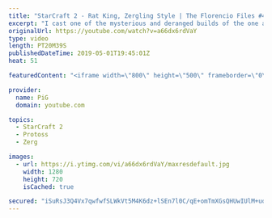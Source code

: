 ```yaml
---
title: "StarCraft 2 - Rat King, Zergling Style | The Florencio Files #48"
excerpt: "I cast one of the mysterious and deranged builds of the one and only Florencio, the dude that invented the proxy nexus recall rush.  As you probably already noticed, this game was cast on Valentines Day :)  Florencios Twitch: https://www.twitch.tv/flol2encio Florencios Youtube: https://www.youtube.com/channel/UCPVDzgavABEYvzf6ABjgSVA"
originalUrl: https://youtube.com/watch?v=a66dx6rdVaY
type: video
length: PT20M39S
publishedDateTime: 2019-05-01T19:45:01Z
heat: 51

featuredContent: "<iframe width=\"800\" height=\"500\" frameborder=\"0\" src=\"https://www.youtube.com/embed/a66dx6rdVaY\" allow=\"accelerometer; autoplay; encrypted-media; gyroscope; picture-in-picture\" allowfullscreen></iframe>"

provider:
  name: PiG
  domain: youtube.com

topics:
  - StarCraft 2
  - Protoss
  - Zerg

images:
  - url: https://i.ytimg.com/vi/a66dx6rdVaY/maxresdefault.jpg
    width: 1280
    height: 720
    isCached: true

secured: "iSuRsJ3Q4Vx7qwfwfSLWkVt5M4K6dz+lSEn7l0C/qE+omTmXGsQHUwIUlM+uqCuspJ6w5OY/TGrD/Mf9H0Kf1Fp4/Ku+F9MzDCazj6d91w0OZQHOwu4JWxIsvdESmQxzBTt1fsRe8dyuUBFVKMUPfzFRZwbk9yM9dOE6LblVyMQdkfJ/xr6Xfc8cbchJa/40zAMLJYFNAWjo9l4IyxXBieBjdi2haNeWgXjjnzkQJf3oEikQ2dBnPYekObGONwYJ5KGxCCvoiL7QVuKsvvaEROZiYwzV87MxyMOrwQIPwXi04j9Aeh7rLVcRrJOjpSux+fEY4O2qQdei8kHgoa79Nonb8mAGN35Oga6BK6BhdDz6MxBJ8EXzEi30aNbfcV/Z1F6Krhewqy54xEH8bOn64dmeXheZm69oU9aLZ0k/IVA=;RwiRS2cLCBim7zsr/vNGRg=="
---
```


